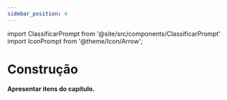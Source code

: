```yaml
---
sidebar_position: 4
---
```

import ClassificarPrompt from '@site/src/components/ClassificarPrompt'
import IconPrompt from '@theme/Icon/Arrow';

# Construção
**Apresentar itens do capítulo.**
